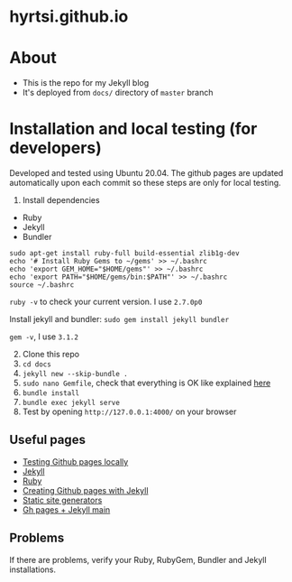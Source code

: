 # hyrtsi.github.io

# About

- This is the repo for my Jekyll blog
- It's deployed from `docs/` directory of `master` branch


# Installation and local testing (for developers)

Developed and tested using Ubuntu 20.04. The github pages are updated automatically upon each commit so these steps are only for local testing.

1. Install dependencies

- Ruby
- Jekyll
- Bundler

```
sudo apt-get install ruby-full build-essential zlib1g-dev
echo '# Install Ruby Gems to ~/gems' >> ~/.bashrc
echo 'export GEM_HOME="$HOME/gems"' >> ~/.bashrc
echo 'export PATH="$HOME/gems/bin:$PATH"' >> ~/.bashrc
source ~/.bashrc
```

`ruby -v` to check your current version. I use `2.7.0p0`

Install jekyll and bundler: 
`sudo gem install jekyll bundler`

`gem -v`, I use `3.1.2`

2. Clone this repo
3. `cd docs`
4. `jekyll new --skip-bundle .`
5. `sudo nano Gemfile`, check that everything is OK like explained [here](https://docs.github.com/en/pages/setting-up-a-github-pages-site-with-jekyll/creating-a-github-pages-site-with-jekyll)
6. `bundle install`
7. `bundle exec jekyll serve`
8. Test by opening `http://127.0.0.1:4000/` on your browser


## Useful pages

- [Testing Github pages locally](https://docs.github.com/en/pages/setting-up-a-github-pages-site-with-jekyll/testing-your-github-pages-site-locally-with-jekyll)
- [Jekyll](https://jekyllrb.com/docs/installation/)
- [Ruby](https://www.ruby-lang.org/en/downloads/)
- [Creating Github pages with Jekyll](https://docs.github.com/en/pages/setting-up-a-github-pages-site-with-jekyll/creating-a-github-pages-site-with-jekyll)
- [Static site generators](https://docs.github.com/en/pages/getting-started-with-github-pages/about-github-pages#static-site-generators)
- [Gh pages + Jekyll main](https://docs.github.com/en/pages/setting-up-a-github-pages-site-with-jekyll)

## Problems

If there are problems, verify your Ruby, RubyGem, Bundler and Jekyll installations.
